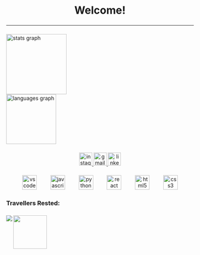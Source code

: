###

<div id="toc"> <!-- both work, toc or user-content-toc -->
  <ul style="list-style: none;">
    <summary>
      <h1 align="center"><b> Welcome! </b></>
    </summary>
  </ul>
</div>

###

---

###

<div align="left">
  <img src="https://github-readme-stats.vercel.app/api?username=Liam-WB&hide_title=false&hide_rank=false&show_icons=true&include_all_commits=true&count_private=true&disable_animations=false&theme=graywhite&locale=en&hide_border=false&custom_title=My%20GitHub%20stats" height="162" alt="stats graph" /> <br>
  <img src="https://github-readme-stats.vercel.app/api/top-langs?username=Liam-WB&locale=en&hide_title=true&layout=compact&card_width=320&langs_count=3&theme=graywhite&hide_border=true" height="134" alt="languages graph"  />
</div>

###

<div align="center">
  <a href="https://www.instagram.com/liam_blake001?igsh=MWdrd2R3ODJtazhkOA%3D%3D&utm_source=qr" target="_blank">
    <img src="https://img.shields.io/static/v1?message=Instagram&logo=instagram&label=&color=E4405F&logoColor=white&labelColor=&style=for-the-badge" height="35" alt="instagram logo"  />
  </a>
  <a href="https://mail.google.com/mail/u/0/#inbox" target="_blank">
    <img src="https://img.shields.io/static/v1?message=Gmail&logo=gmail&label=&color=D14836&logoColor=white&labelColor=&style=for-the-badge" height="35" alt="gmail logo"  />
  </a>
  <a href="https://www.linkedin.com/in/liam-blake-985239225/" target="_blank">
    <img src="https://img.shields.io/static/v1?message=LinkedIn&logo=linkedin&label=&color=0077B5&logoColor=white&labelColor=&style=for-the-badge" height="35" alt="linkedin logo"  />
  </a>
</div>

###

<div align="center">
  <img src="https://cdn.jsdelivr.net/gh/devicons/devicon/icons/vscode/vscode-original.svg" height="39" alt="vscode logo"  />
  <img width="29" />
  <img src="https://cdn.jsdelivr.net/gh/devicons/devicon/icons/javascript/javascript-original.svg" height="39" alt="javascript logo"  />
  <img width="29" />
  <img src="https://cdn.jsdelivr.net/gh/devicons/devicon/icons/python/python-original.svg" height="39" alt="python logo"  />
  <img width="29" />
  <img src="https://cdn.jsdelivr.net/gh/devicons/devicon/icons/react/react-original.svg" height="39" alt="react logo"  />
  <img width="29" />
  <img src="https://cdn.jsdelivr.net/gh/devicons/devicon/icons/html5/html5-original.svg" height="39" alt="html5 logo"  />
  <img width="29" />
  <img src="https://cdn.jsdelivr.net/gh/devicons/devicon/icons/css3/css3-original.svg" height="39" alt="css3 logo"  />
</div>

###

<h3 align="left">Travellers Rested:</h3>

###

<img align="left" src="https://profile-counter.glitch.me/Liam-WB/count.svg?"  />

###

<img align="left" height="90" src="https://media.tenor.com/drxH1lO9cfEAAAAj/dark-souls-bonfire.gif"  />

###
